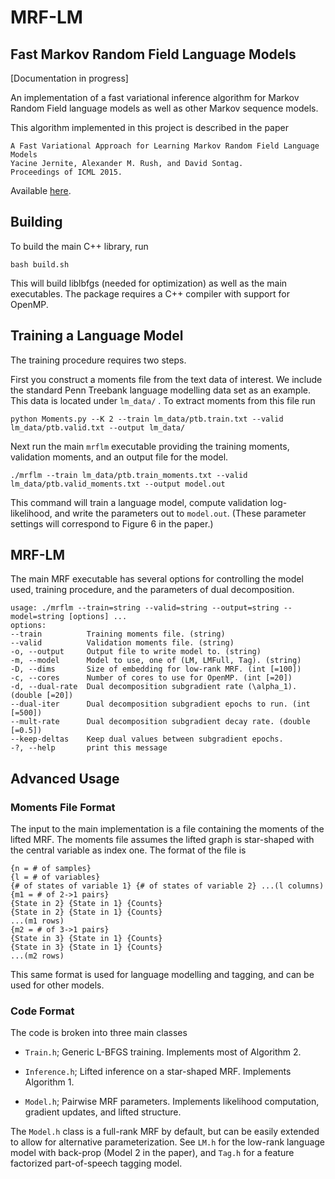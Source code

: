 # MRF-LM
## Fast Markov Random Field Language Models

[Documentation in progress]

An implementation of a fast variational inference algorithm for Markov
Random Field language models as well as other Markov sequence models.

This algorithm implemented in this project is described in the paper

    A Fast Variational Approach for Learning Markov Random Field Language Models
    Yacine Jernite, Alexander M. Rush, and David Sontag.
    Proceedings of ICML 2015.

Available [here](http://people.seas.harvard.edu/~srush/icml15.pdf).

## Building

To build the main C++ library, run

    bash build.sh

This will build liblbfgs (needed for optimization) as well as the main
executables. The package requires a C++ compiler with support for
OpenMP.

## Training a Language Model

The training procedure requires two steps.

First you construct a moments file from the text data of interest. We include the
standard Penn Treebank language modelling data set as an example. This data is located under `lm_data/` . To extract moments from this file run

    python Moments.py --K 2 --train lm_data/ptb.train.txt --valid lm_data/ptb.valid.txt --output lm_data/


Next run the main `mrflm` executable providing the training moments, validation moments, and an output file for the model.

    ./mrflm --train lm_data/ptb.train_moments.txt --valid lm_data/ptb.valid_moments.txt --output model.out

This command will train a language model, compute validation
log-likelihood, and write the parameters out to `model.out`. (These
parameter settings will correspond to Figure 6 in the paper.)

## MRF-LM

The main MRF executable has several options for controlling the
model used, training procedure, and the parameters of dual decomposition.

    usage: ./mrflm --train=string --valid=string --output=string --model=string [options] ...
    options:
    --train          Training moments file. (string)
    --valid          Validation moments file. (string)
    -o, --output     Output file to write model to. (string)
    -m, --model      Model to use, one of (LM, LMFull, Tag). (string)
    -D, --dims       Size of embedding for low-rank MRF. (int [=100])
    -c, --cores      Number of cores to use for OpenMP. (int [=20])
    -d, --dual-rate  Dual decomposition subgradient rate (\alpha_1). (double [=20])
    --dual-iter      Dual decomposition subgradient epochs to run. (int [=500])
    --mult-rate      Dual decomposition subgradient decay rate. (double [=0.5])
    --keep-deltas    Keep dual values between subgradient epochs.
    -?, --help       print this message

## Advanced Usage

### Moments File Format

The input to the main implementation is a file containing the moments of the lifted
MRF. The moments file assumes the lifted graph is star-shaped with the central variable
as index one. The format of the file is

    {n = # of samples}
    {l = # of variables}
    {# of states of variable 1} {# of states of variable 2} ...(l columns)
    {m1 = # of 2->1 pairs}
    {State in 2} {State in 1} {Counts}
    {State in 2} {State in 1} {Counts}
    ...(m1 rows)
    {m2 = # of 3->1 pairs}
    {State in 3} {State in 1} {Counts}
    {State in 3} {State in 1} {Counts}
    ...(m2 rows)

This same format is used for language modelling and tagging, and can be used for other models.

### Code Format

The code is broken into three main classes

* `Train.h`; Generic L-BFGS training. Implements most of Algorithm 2.

* `Inference.h`; Lifted inference on a star-shaped MRF. Implements Algorithm 1.

* `Model.h`; Pairwise MRF parameters. Implements likelihood computation, gradient updates, and lifted structure.

The `Model.h` class is a full-rank MRF by default, but can be easily
extended to allow for alternative parameterization. See `LM.h` for the low-rank
language model with back-prop (Model 2 in the paper), and `Tag.h` for a feature
factorized part-of-speech tagging model.
